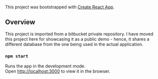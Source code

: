 This project was bootstrapped with [Create React App](https://github.com/facebook/create-react-app).

## Overview

This project is imported from a bitbucket private repository. I have moved this project here for showcasing it as a public demo - hence, it shares a different database from the one being used in the actual application.

### `npm start`

Runs the app in the development mode.<br>
Open [http://localhost:3000](http://localhost:3000) to view it in the browser.
